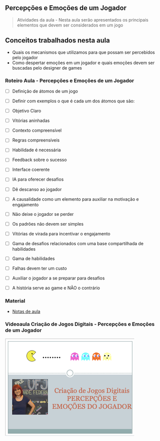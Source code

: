 ## Percepções e Emoções de um Jogador

> Atividades da aula - Nesta aula serão apresentados os principais elementos que devem ser considerados em um jogo

## Conceitos trabalhados nesta aula

- Quais os mecanismos que utilizamos para que possam ser percebidos pelo jogador
- Como despertar emoções em um jogador e quais emoções devem ser buscadas pelo designer de games

### Roteiro Aula - Percepções e Emoções de um Jogador
- [ ] Definição de átomos de um jogo
- [ ] Definir com exemplos o que é cada um dos átomos que são:
- [ ] Objetivo Claro
- [ ] Vitórias aninhadas
- [ ] Contexto compreensível
- [ ] Regras compreensíveis
- [ ] Habilidade é necessária
- [ ] Feedback sobre o sucesso
- [ ] Interface coerente
- [ ] IA para oferecer desafios
- [ ] Dê descanso ao jogador
- [ ] A causalidade como um elemento para auxiliar na motivação e engajamento
- [ ] Não deixe o jogador se perder
- [ ] Os padrões não devem ser simples
- [ ] Vitórias de virada para incentivar o engajamento
- [ ] Gama de desafios relacionados com uma base compartilhada de habilidades
- [ ] Gama de habilidades
- [ ] Falhas devem ter um custo
- [ ] Auxiliar o jogador a se preparar para desafios
- [ ] A história serve ao game e NÃO o contrário


### Material
- [Notas de aula](/documentos/percepcoes_emocoes_jogador.pdf)

### Videoaula Criação de Jogos Digitais -  Percepções e Emoções de um Jogador
[![Percepções e Emoções de um Jogador](capa_8.png)](https://youtu.be/Iaudetn-NNU)
